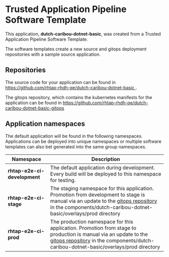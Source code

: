 # Trusted Application Pipeline Software Template

This application, **dutch-caribou-dotnet-basic**, was created from a Trusted Application Pipeline Software Template.

The software templates create a new source and gitops deployment repositories with a sample source application. 

## Repositories

The source code for your application can be found in [https://github.com/rhtap-rhdh-qe/dutch-caribou-dotnet-basic ](https://github.com/rhtap-rhdh-qe/dutch-caribou-dotnet-basic ).
 
The gitops repository, which contains the kubernetes manifests for the application can be found in 
[https://github.com/rhtap-rhdh-qe/dutch-caribou-dotnet-basic-gitops ](https://github.com/rhtap-rhdh-qe/dutch-caribou-dotnet-basic-gitops ) 

## Application namespaces 

The default application will be found in the following namespaces. Applications can be deployed into unique namespaces or multiple software templates can also bet generated into the same group namespaces.  

|  Namespace   |  Description   |  
| -------- | -------- |   
| **rhtap-e2e-ci-development** | The default application during development. Every build will be deployed to this namespace for testing. | 
| **rhtap-e2e-ci-stage** | The staging namespace for this application. Promotion from development to stage is manual via an update to the [gitops repository](https://github.com/rhtap-rhdh-qe/dutch-caribou-dotnet-basic-gitops ) in the components/dutch-caribou-dotnet-basic/overlays/prod directory |  
| **rhtap-e2e-ci-prod** | The production namespace for this application. Promotion from stage to production is manual via an update to the [gitops repository](https://github.com/rhtap-rhdh-qe/dutch-caribou-dotnet-basic-gitops ) in the components/dutch-caribou-dotnet-basic/overlays/prod directory | 